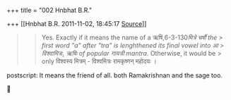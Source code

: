 +++
title = "002 Hnbhat B.R."

+++
[[Hnbhat B.R.	2011-11-02, 18:45:17 [Source](https://groups.google.com/g/samskrita/c/PIL2LmZrKXM)]]



> 
> > 
> > 
> >   
> > 
> > 
> > 
> > Yes. Exactly if it means the name of a ऋषि,6-3-130*मित्रे चर्षौ the > first word "a" after "tra" is lenghthened its final vowel into आ > विश्वामित्रः, ऋषिः of popular गायत्री mantra*. Otherwise, it would be > only विश्वस्य मित्रम् - विश्वमित्रः रामकृष्णन् महोदयः ।
> > 
> > 
> > 
> >   
> > 

postscript: It means the friend of all. both Ramakrishnan and the sage too.





